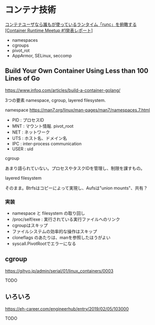 # コンテナ技術


[コンテナユーザなら誰もが使っているランタイム「runc」を俯瞰する[Container Runtime Meetup #1発表レポート]](https://link.medium.com/4V8dauEqycb)

* namespaces
* cgroups
* pivot_rot
* AppArmor, SELinux, seccomp



## Build Your Own Container Using Less than 100 Lines of Go

https://www.infoq.com/articles/build-a-container-golang/

3つの要素 namespace, cgroup, layered filesystem.

namespace https://man7.org/linux/man-pages/man7/namespaces.7.html

* PID : プロセスID
* MNT : マウント情報. pivot_root
* NET : ネットワーク
* UTS : ホスト名、ドメイン名
* IPC : inter-process communication
* USER : uid

cgroup

あまり語られていない。プロセスやタスクIDを管理し、制限を課すもの。

layered filesystem

そのまま。Btrfsはコピーによって実現し、Aufsは"union mounts"、共有？

### 実装

* namespace と filesystem の取り回し
* /proc/self/exe : 実行されている実行ファイルへのリンク
* cgroupはスキップ
* ファイルシステムの効率的な操作はスキップ
* cloneflags のあたりは、manを参照したほうがよい
* syscall.PivotRootでエラーになる


## cgroup

https://gihyo.jp/admin/serial/01/linux_containers/0003

TODO

## いろいろ

https://eh-career.com/engineerhub/entry/2019/02/05/103000

TODO

